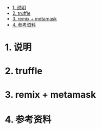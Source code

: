 <!-- TOC -->

- [1. 说明](#1-说明)
- [2. truffle](#2-truffle)
- [3. remix + metamask](#3-remix--metamask)
- [4. 参考资料](#4-参考资料)

<!-- /TOC -->


<a id="markdown-1-说明" name="1-说明"></a>
# 1. 说明

<a id="markdown-2-truffle" name="2-truffle"></a>
# 2. truffle


<a id="markdown-3-remix--metamask" name="3-remix--metamask"></a>
# 3. remix + metamask


<a id="markdown-4-参考资料" name="4-参考资料"></a>
# 4. 参考资料

